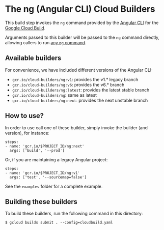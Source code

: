 # The ng (Angular CLI) Cloud Builders

This build step invokes the `ng` command provided by the [Angular CLI](https://github.com/angular/angular-cli) for the [Google Cloud Build](cloud.google.com/cloud-build/).

Arguments passed to this builder will be passed to the `ng` command directly,
allowing callers to run [any `ng`
command](https://github.com/angular/angular-cli/wiki#additional-commands/).

## Available builders

For convenience, we have included different versions of the Angular CLI:
- `gcr.io/cloud-builders/ng:v1`: provides the v1.* legacy branch
- `gcr.io/cloud-builders/ng:v6`: provides the v6.* branch
- `gcr.io/cloud-builders/ng:latest`: provides the latest stable branch
- `gcr.io/cloud-builders/ng`: same as latest
- `gcr.io/cloud-builders/ng:next`: provides the next unstable branch

## How to use?

In order to use call one of these builder, simply invoke the builder (and version), for instance:

```
steps:
- name: 'gcr.io/$PROJECT_ID/ng:next'
  args: ['build', '--prod']
```

Or, if you are maintaining a legacy Angular project:
```
steps:
- name: 'gcr.io/$PROJECT_ID/ng:v1'
  args: ['test', '--sourcemap=false']
```

See the `examples` folder for a complete example.


## Building these builders

To build these builders, run the following command in this directory:

    $ gcloud builds submit . --config=cloudbuild.yaml
